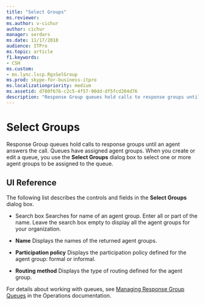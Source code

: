 ```yaml
---
title: "Select Groups"
ms.reviewer: 
ms.author: v-cichur
author: cichur
manager: serdars
ms.date: 11/17/2018
audience: ITPro
ms.topic: article
f1.keywords:
- CSH
ms.custom:
- ms.lync.lscp.RgsSelGroup
ms.prod: skype-for-business-itpro
ms.localizationpriority: medium
ms.assetid: d780f676-c2c5-4f57-90dd-df5fcd204d76
description: "Response Group queues hold calls to response groups until an agent answers the call. Queues have assigned agent groups. When you create or edit a queue, you use the Select Groups dialog box to select one or more agent groups to be assigned to the queue."
---
```


# Select Groups

Response Group queues hold calls to response groups until an agent answers the call. Queues have assigned agent groups. When you create or edit a queue, you use the **Select Groups** dialog box to select one or more agent groups to be assigned to the queue.

## UI Reference

The following list describes the controls and fields in the **Select Groups** dialog box.

- Search box Searches for name of an agent group. Enter all or part of the name. Leave the search box empty to display all the agent groups for your organization.

- **Name** Displays the names of the returned agent groups.

- **Participation policy** Displays the participation policy defined for the agent group: formal or informal.

- **Routing method** Displays the type of routing defined for the agent group.

For details about working with queues, see [Managing Response Group Queues](/previous-versions/office/lync-server-2013/lync-server-2013-managing-response-group-queues) in the Operations documentation.